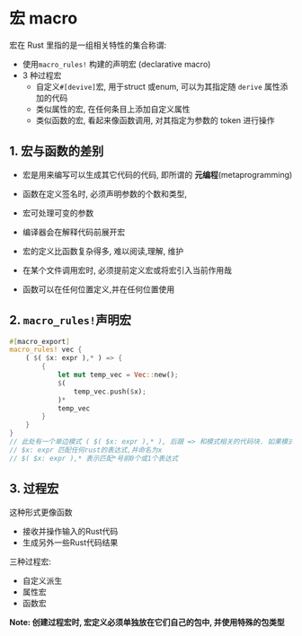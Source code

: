 # 宏 macro

宏在 Rust 里指的是一组相关特性的集合称谓:

- 使用`macro_rules!` 构建的声明宏 (declarative macro)
- 3 种过程宏
  - 自定义`#[devive]`宏, 用于struct 或enum, 可以为其指定随 `derive` 属性添加的代码
  - 类似属性的宏, 在任何条目上添加自定义属性
  - 类似函数的宏, 看起来像函数调用, 对其指定为参数的 token 进行操作

## 1. 宏与函数的差别

- 宏是用来编写可以生成其它代码的代码, 即所谓的 **元编程**(metaprogramming)

- 函数在定义签名时, 必须声明参数的个数和类型, 

- 宏可处理可变的参数

- 编译器会在解释代码前展开宏
- 宏的定义比函数复杂得多,  难以阅读,理解, 维护
- 在某个文件调用宏时, 必须提前定义宏或将宏引入当前作用哉
- 函数可以在任何位置定义,并在任何位置使用



## 2. `macro_rules!`声明宏

```rust
#[macro_export]
macro_rules! vec {
    ( $( $x: expr ),* ) => {
        {
            let mut temp_vec = Vec::new();
            $(
                temp_vec.push($x);
            )*
            temp_vec
        }
    }
}
// 此处有一个单边模式 ( $( $x: expr ),* ), 后跟 => 和模式相关的代码块. 如果模式匹配, 代码将被执行. 更复杂的宏会有多个单边模式.
// $x: expr 匹配任何rust的表达式,并命名为x
// $( $x: expr ),* 表示匹配*号前0个或1个表达式
```

## 3. 过程宏

这种形式更像函数

- 接收并操作输入的Rust代码
- 生成另外一些Rust代码结果

三种过程宏: 

- 自定义派生
- 属性宏
- 函数宏

**Note: 创建过程宏时, 宏定义必须单独放在它们自己的包中, 并使用特殊的包类型**

